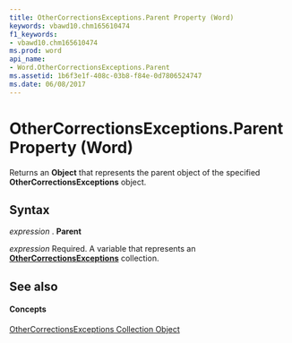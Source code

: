 ```yaml
---
title: OtherCorrectionsExceptions.Parent Property (Word)
keywords: vbawd10.chm165610474
f1_keywords:
- vbawd10.chm165610474
ms.prod: word
api_name:
- Word.OtherCorrectionsExceptions.Parent
ms.assetid: 1b6f3e1f-408c-03b8-f84e-0d7806524747
ms.date: 06/08/2017
---
```



# OtherCorrectionsExceptions.Parent Property (Word)

Returns an **Object** that represents the parent object of the specified **OtherCorrectionsExceptions** object.


## Syntax

 _expression_ . **Parent**

 _expression_ Required. A variable that represents an **[OtherCorrectionsExceptions](othercorrectionsexceptions-object-word.md)** collection.


## See also


#### Concepts


[OtherCorrectionsExceptions Collection Object](othercorrectionsexceptions-object-word.md)

